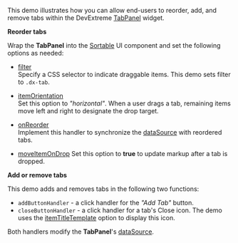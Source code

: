 This demo illustrates how you can allow end-users to reorder, add, and remove tabs within the DevExtreme [TabPanel](/Documentation/ApiReference/UI_Widgets/dxTabPanel/) widget.     

**Reorder tabs**       

Wrap the **TabPanel** into the [Sortable](/Documentation/ApiReference/UI_Widgets/dxSortable/) UI component and set the following options as needed:

- [filter](/Documentation/ApiReference/UI_Widgets/dxSortable/Configuration/#filter)         
Specify a CSS selector to indicate draggable items. This demo sets filter to `.dx-tab`.

- [itemOrientation](/Documentation/ApiReference/UI_Widgets/dxSortable/Configuration/#itemOrientation)           
Set this option to *"horizontal"*. When a user drags a tab, remaining items move left and right to designate the drop target.

- [onReorder](/Documentation/ApiReference/UI_Widgets/dxSortable/Configuration/#onReorder)       
Implement this handler to synchronize the [dataSource](/Documentation/ApiReference/UI_Widgets/dxTabPanel/Configuration/#dataSource) with reordered tabs.

- [moveItemOnDrop](/Documentation/ApiReference/UI_Widgets/dxSortable/Configuration/#moveItemOnDrop)
Set this option to **true** to update markup after a tab is dropped.

**Add or remove tabs**      

This demo adds and removes tabs in the following two functions:

- `addButtonHandler` - a click handler for the *"Add Tab"* button.
- `closeButtonHandler` - a click handler for a tab's Close icon. The demo uses the [itemTitleTemplate](/Documentation/ApiReference/UI_Widgets/dxTabPanel/Configuration/#itemTitleTemplate) option to display this icon.

Both handlers modify the **TabPanel**'s [dataSource](/Documentation/ApiReference/UI_Widgets/dxTabPanel/Configuration/#dataSource).